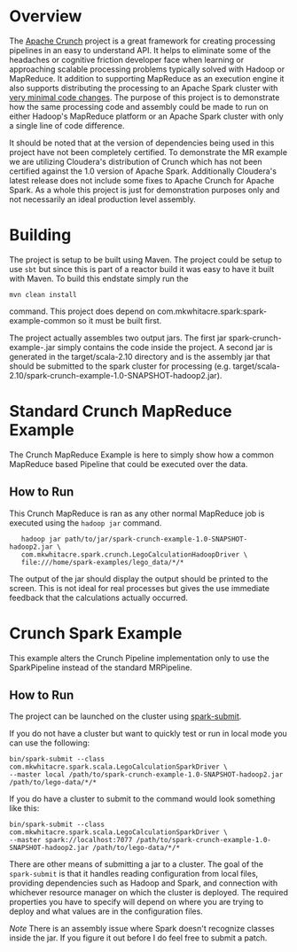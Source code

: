 # Overview

The [Apache Crunch](http://crunch.apache.org/) project is a great framework for creating processing pipelines in an easy to
understand API.  It helps to eliminate some of the headaches or cognitive friction developer face when learning or approaching
scalable processing problems typically solved with Hadoop or MapReduce.  It addition to supporting MapReduce as an
execution engine it also supports distributing the processing to an Apache Spark cluster with [very minimal code changes](http://crunch.apache.org/user-guide.html#pipelines).
The purpose of this project is to demonstrate how the same processing code and assembly could be made to run on either
Hadoop's MapReduce platform or an Apache Spark cluster with only a single line of code difference.


It should be noted that at the version of dependencies being used in this project have not been completely certified.
To demonstrate the MR example we are utilizing Cloudera's distribution of Crunch which has not been certified against
the 1.0 version of Apache Spark.  Additionally Cloudera's latest release does not include some fixes to Apache Crunch
for Apache Spark.  As a whole this project is just for demonstration purposes only and not necessarily an ideal production
level assembly.

# Building

The project is setup to be built using Maven.  The project could be setup to use ```sbt``` but since this is part of
a reactor build it was easy to have it built with Maven.  To build this endstate simply run the

```mvn clean install```

command.  This project does depend on com.mkwhitacre.spark:spark-example-common so it must be built first.

The project actually assembles two output jars.  The first jar spark-crunch-example-<version>.jar simply contains the code
inside the project.  A second jar is generated in the target/scala-2.10 directory and is the assembly jar that should be submitted
to the spark cluster for processing (e.g. target/scala-2.10/spark-crunch-example-1.0-SNAPSHOT-hadoop2.jar).

# Standard Crunch MapReduce Example

The Crunch MapReduce Example is here to simply show how a common MapReduce based Pipeline that could be executed over the data.

## How to Run

This Crunch MapReduce is ran as any other normal MapReduce job is executed using the ```hadoop jar``` command.

```﻿
   hadoop jar path/to/jar/spark-crunch-example-1.0-SNAPSHOT-hadoop2.jar \
   com.mkwhitacre.spark.crunch.LegoCalculationHadoopDriver \
   file:///home/spark-examples/lego_data/*/*
```

The output of the jar should display the output should be printed to the screen.  This is not ideal for real processes but gives
the use immediate feedback that the calculations actually occurred.

# Crunch Spark Example

This example alters the Crunch Pipeline implementation only to use the SparkPipeline instead of the standard MRPipeline.

## How to Run

The project can be launched on the cluster using [spark-submit](http://spark.apache.org/docs/latest/submitting-applications.html).

If you do not have a cluster but want to quickly test or run in local mode you can use the following:

```
bin/spark-submit --class com.mkwhitacre.spark.scala.LegoCalculationSparkDriver \
--master local /path/to/spark-crunch-example-1.0-SNAPSHOT-hadoop2.jar /path/to/lego-data/*/*
```

If you do have a cluster to submit to the command would look something like this:

```
bin/spark-submit --class com.mkwhitacre.spark.scala.LegoCalculationSparkDriver \
--master spark://localhost:7077 /path/to/spark-crunch-example-1.0-SNAPSHOT-hadoop2.jar /path/to/lego-data/*/*
```

There are other means of submitting a jar to a cluster.  The goal of the ```spark-submit``` is that it handles
reading configuration from local files, providing dependencies such as Hadoop and Spark, and connection with whichever
resource manager on which the cluster is deployed.  The required properties you have to specify will depend on where
you are trying to deploy and what values are in the configuration files.

_Note_ 
There is an assembly issue where Spark doesn't recognize classes inside the jar.  If you figure it out before I do feel free to submit a patch.
